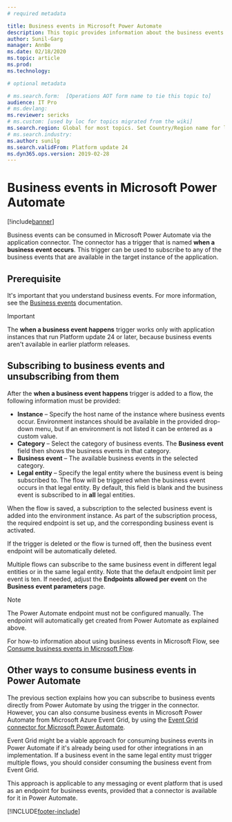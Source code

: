 ```yaml
---
# required metadata

title: Business events in Microsoft Power Automate
description: This topic provides information about the business events that are available for consumption in Microsoft Power Automate via the application connector.
author: Sunil-Garg
manager: AnnBe
ms.date: 02/18/2020
ms.topic: article
ms.prod: 
ms.technology: 

# optional metadata

# ms.search.form:  [Operations AOT form name to tie this topic to]
audience: IT Pro
# ms.devlang: 
ms.reviewer: sericks
# ms.custom: [used by loc for topics migrated from the wiki]
ms.search.region: Global for most topics. Set Country/Region name for localizations
# ms.search.industry: 
ms.author: sunilg
ms.search.validFrom: Platform update 24
ms.dyn365.ops.version: 2019-02-28
---
```


# Business events in Microsoft Power Automate

[!include[banner](../includes/banner.md)]

Business events can be consumed in Microsoft Power Automate via the application connector. The connector has a trigger that is named **when a business event occurs**. This trigger can be used to subscribe to any of the business events that are available in the target instance of the application.

## Prerequisite

It's important that you understand business events. For more information, see the [Business events](home-page.md) documentation.

> [!IMPORTANT]
> The **when a business event happens** trigger works only with application instances that run Platform update 24 or later, because business events aren't available in earlier platform releases.

## Subscribing to business events and unsubscribing from them

After the **when a business event happens** trigger is added to a flow, the following information must be provided:

- **Instance** – Specify the host name of the instance where business events occur. Environment instances should be available in the provided drop-down menu, but if an environment is not listed it can be entered as a custom value.
- **Category** – Select the category of business events. The **Business event** field then shows the business events in that category.
- **Business event** – The available business events in the selected category.
- **Legal entity** – Specify the legal entity where the business event is being subscribed to. The flow will be triggered when the business event occurs in that legal entity. By default, this field is blank and the business event is subscribed to in **all** legal entities.

When the flow is saved, a subscription to the selected business event is added into the environment instance. As part of the subscription process, the required endpoint is set up, and the corresponding business event is activated.

If the trigger is deleted or the flow is turned off, then the business event endpoint will be automatically deleted.

Multiple flows can subscribe to the same business event in different legal entities or in the same legal entity. Note that the default endpoint limit per event is ten. If needed, adjust the **Endpoints allowed per event** on the **Business event parameters** page.

> [!NOTE]
> The Power Automate endpoint must not be configured manually. The endpoint will automatically get created from Power Automate as explained above.

For how-to information about using business events in Microsoft Flow, see [Consume business events in Microsoft Flow](https://docs.microsoft.com/dynamics365/unified-operations/dev-itpro/business-events/how-to/how-to-flow). 

## Other ways to consume business events in Power Automate

The previous section explains how you can subscribe to business events directly from Power Automate by using the trigger in the connector. However, you can also consume business events in Microsoft Power Automate from Microsoft Azure Event Grid, by using the [Event Grid connector for Microsoft Power Automate](https://docs.microsoft.com/connectors/azureeventgrid/).

Event Grid might be a viable approach for consuming business events in Power Automate if it's already being used for other integrations in an implementation. If a business event in the same legal entity must trigger multiple flows, you should consider consuming the business event from Event Grid.

This approach is applicable to any messaging or event platform that is used as an endpoint for business events, provided that a connector is available for it in Power Automate.


[!INCLUDE[footer-include](../../../includes/footer-banner.md)]